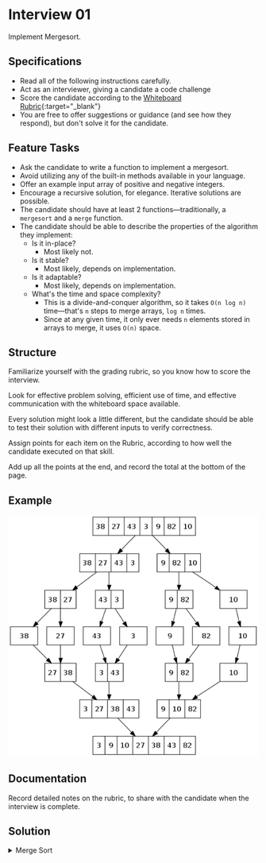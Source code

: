 # Interview 01

Implement Mergesort.

## Specifications

- Read all of the following instructions carefully.
- Act as an interviewer, giving a candidate a code challenge
- Score the candidate according to the [Whiteboard Rubric](https://docs.google.com/spreadsheets/d/1scthkmARfzAFZrSYAp6LA2coOaoWUWbSzMbtIU4jcHw){:target="_blank"}
- You are free to offer suggestions or guidance (and see how they respond), but don't solve it for the candidate.

## Feature Tasks

- Ask the candidate to write a function to implement a mergesort.
- Avoid utilizing any of the built-in methods available in your language.
- Offer an example input array of positive and negative integers.
- Encourage a recursive solution, for elegance. Iterative solutions are possible.
- The candidate should have at least 2 functions—traditionally, a `mergesort` and a `merge` function.
- The candidate should be able to describe the properties of the algorithm they implement:
  - Is it in-place?
    - Most likely not.
  - Is it stable?
    - Most likely, depends on implementation.
  - Is it adaptable?
    - Most likely, depends on implementation.
  - What's the time and space complexity?
    - This is a divide-and-conquer algorithm, so it takes `O(n log n)` time—that's `n` steps to merge arrays, `log n` times.
    - Since at any given time, it only ever needs `n` elements stored in arrays to merge, it uses `O(n)` space.

## Structure

Familiarize yourself with the grading rubric, so you know how to score the interview.

Look for effective problem solving, efficient use of time, and effective communication with the whiteboard space available.

Every solution might look a little different, but the candidate should be able to test their solution with different inputs to verify correctness.

Assign points for each item on the Rubric, according to how well the candidate executed on that skill.

Add up all the points at the end, and record the total at the bottom of the page.

## Example

![mergesort example](./images/Merge_sort_algorithm_diagram.png)

## Documentation

Record detailed notes on the rubric, to share with the candidate when the interview is complete.

## Solution

<details>
  <summary>Merge Sort</summary>
  <details>
    <summary>Algorithm</summary>
    </br>Merge sort uses a divide and conquer approach, using the middle index of an array as the starting point.  From the middle we split the array in two sub arrays, left and right, than we read values from the beginnings of both sub arrays.  We compare both values, and move the smaller value toward the front of the original.  We do this recursively until our sub arrays are too small and there are no more values to move.  This should sort the array in place.</br>
  </details>
  <details>
    <summary>PseudoCode</summary>

    algorithm MERGESORT:
      declare array ARRAY <- input array

      if ARRAY length is greater than 1:
        declare number MID_INDEX <-- middle index value of ARRAY
        declare array LEFT <-- array values from 0 to MID_INDEX
        declare array RIGHT <-- array values from MID_INDEX to end of array

        call MERGESORT on left
        call MERGESORT on right
        call MERGE on LEFT, RIGHT, and ARRAY

    algorithm MERGE:
      declare array LEFT <- input array
      declare array RIGHT <- input array
      declare array FULL <- input array

      declare number I <-- starts at 0
      declare number J <-- starts at 0
      declare number K <-- starts at 0

      while I is less than the length of LEFT and J is less than the length of RIGHT:
        if the value of LEFT at I is less than or equal to the value of RIGHT at J:
          set the value of FULL at position K <- LEFT at position I
          increase I by 1
        else:
          set the value of FULL at position K <- RIGHT at position J
          increase J by 1

        increase K by 1

    if I is equal to the length of LEFT:
        set remaining entries in FULL to remaining values in RIGHT
    else:
        set remaining entries in FULL to remaining values in LEFT

  </details>
  <details>
    <summary>Big O</summary>
    </br>This solution has an 0(n * log(n)) growth rate of complexity.  We are running our iterative logic once on every value present in the array, but we are recursively calling our functions log(n) times as we divide our arrays in 2 before each recursive call. Space complexity grows at 0(n) since we need to split all values into sub arrays storing all values at the beginning of our loops.</br>
  </details>
</details>
